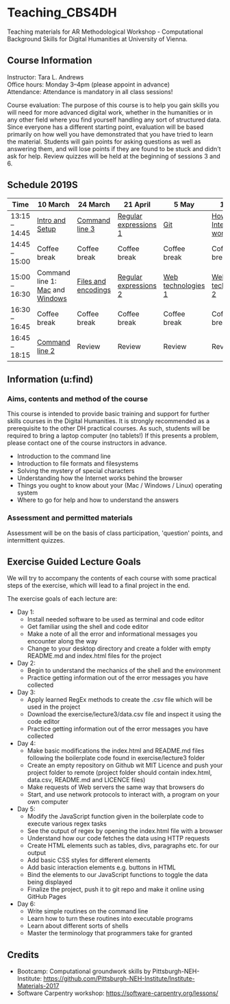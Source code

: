 # Teaching_CBS4DH
Teaching materials for AR Methodological Workshop - Computational Background Skills for Digital Humanities at University of Vienna.

## Course Information

Instructor: Tara L. Andrews<br>
Office hours: Monday 3–4pm (please appoint in advance)<br>
Attendance: Attendance is mandatory in all class sessions!

Course evaluation: The purpose of this course is to help you gain skills you will need for more advanced digital work, whether in the humanities or in any other field where you find yourself handling any sort of structured data. Since everyone has a different starting point, evaluation will be based primarily on how well you have demonstrated that you have tried to learn the material. Students will gain points for asking questions as well as answering them, and will lose points if they are found to be stuck and didn't ask for help. Review quizzes will be held at the beginning of sessions 3 and 6.


## Schedule 2019S
Time | 10 March | 24 March | 21 April | 5 May | 19 May | 16 June |
---- | ---- | ---- | ---- | ---- | ---- | ----
13:15 – 14:45 |  [Intro and Setup](lectures/intro_and_setup.md) | [Command line 3](lectures/command_3.md) | [Regular expressions 1](lectures/regex_1.md) | [Git](lectures/git.md) | [How the Internet works](lectures/internet.md) | [Command line 4](lectures/command_4.md)
14:45 – 15:00 |  Coffee break | Coffee break | Coffee break | Coffee break | Coffee break | Coffee break
15:00 – 16:30 |  Command line 1: [Mac](lectures/command_1_mac.md) and [Windows](lectures/command_1_windows.md) | [Files and encodings](lectures/files_encodings.md) | [Regular expressions 2](lectures/regex_2.md) | [Web technologies 1](lectures/web.md) | [Web technologies 2](lectures/web.md) | [Pre-programming](lectures/pre-programming.md)
16:30 – 16:45 |  Coffee break | Coffee break | Coffee break | Coffee break | Coffee break | Coffee break
16:45 – 18:15 |  [Command line 2](lectures/command_2.md) | Review | Review | Review | Review | [More DH](lectures/final_more.md) and wrap-up

## Information (u:find)
### Aims, contents and method of the course
This course is intended to provide basic training and support for further skills courses in the Digital Humanities. It is strongly recommended as a prerequisite to the other DH practical courses.
As such, students will be required to bring a laptop computer (no tablets!) If this presents a problem, please contact one of the course instructors in advance.
- Introduction to the command line
- Introduction to file formats and filesystems
- Solving the mystery of special characters
- Understanding how the Internet works behind the browser
- Things you ought to know about your (Mac / Windows / Linux) operating system
- Where to go for help and how to understand the answers

### Assessment and permitted materials
Assessment will be on the basis of class participation, 'question' points, and intermittent quizzes.

## Exercise Guided Lecture Goals
We will try to accompany the contents of each course with some practical steps of the exercise, which will lead to a final project in the end.

The exercise goals of each lecture are:
- Day 1:
  - Install needed software to be used as terminal and code editor
  - Get familiar using the shell and code editor
  - Make a note of all the error and informational messages you encounter along the way
  - Change to your desktop directory and create a folder with empty README.md and index.html files for the project
- Day 2:
  - Begin to understand the mechanics of the shell and the environment
  - Practice getting information out of the error messages you have collected
- Day 3:
  - Apply learned RegEx methods to create the .csv file which will be used in the project
  - Download the exercise/lecture3/data.csv file and inspect it using the code editor
  - Practice getting information out of the error messages you have collected
- Day 4:
  - Make basic modifications the index.html and README.md files following the boilerplate code found in exercise/lecture3 folder
  - Create an empty repository on Github wit MIT Licence and push your project folder to remote (project folder should contain index.html, data.csv, README.md and LICENCE files)
  - Make requests of Web servers the same way that browsers do
  - Start, and use network protocols to interact with, a program on your own computer
- Day 5:
  - Modify the JavaScript function given in the boilerplate code to execute various regex tasks
  - See the output of regex by opening the index.html file with a browser
  - Understand how our code fetches the data using HTTP requests
  - Create HTML elements such as tables, divs, paragraphs etc. for our output
  - Add basic CSS styles for different elements
  - Add basic interaction elements e.g. buttons in HTML
  - Bind the elements to our JavaScript functions to toggle the data being displayed
  - Finalize the project, push it to git repo and make it online using GitHub Pages
- Day 6:
  - Write simple routines on the command line
  - Learn how to turn these routines into executable programs
  - Learn about different sorts of shells
  - Master the terminology that programmers take for granted

## Credits
- Bootcamp: Computational groundwork skills by Pittsburgh-NEH-Institute: https://github.com/Pittsburgh-NEH-Institute/Institute-Materials-2017
- Software Carpentry workshop: https://software-carpentry.org/lessons/

